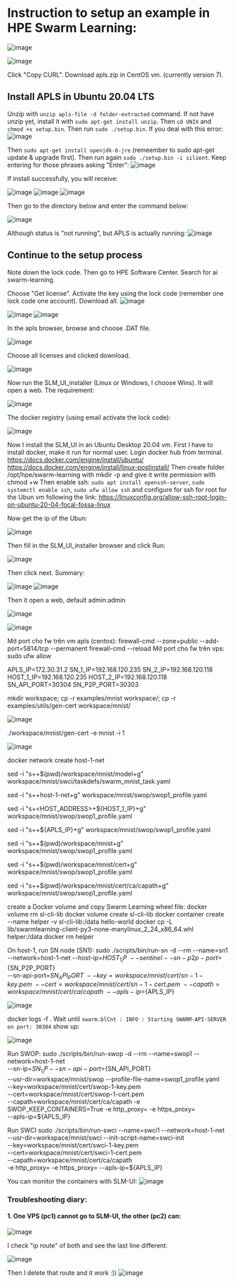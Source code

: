 # Instruction to setup an example in HPE Swarm Learning:

![image](https://github.com/PNg-HA/Swarm_Learning/assets/93396414/e8875386-aff7-4a75-9760-7e13cb3c38c8)


![image](https://github.com/PNg-HA/Swarm_Learning/assets/93396414/8f843d02-1e2f-4729-ae51-a32d60effce4)

Click "Copy CURL". Download apls.zip in CentOS vm. (currently version 7).

## Install APLS in Ubuntu 20.04 LTS
Unzip with `unzip apls-file -d folder-extracted` command. If not have unzip yet, install it with `sudo apt-get install unzip`. Then `cd UNIX` and `chmod +x setup.bin`. Then run `sudo ./setup.bin`.
If you deal with this error:
![image](https://github.com/PNg-HA/Swarm_Learning/assets/93396414/47d10410-2856-4655-8fb8-c756b36fa61b)

Then `sudo apt-get install openjdk-8-jre` (remeember to sudo apt-get update & upgrade first). Then run again `sudo ./setup.bin -i silient`. Keep entering for those phrases asking "Enter":
![image](https://github.com/PNg-HA/Swarm_Learning/assets/93396414/192d3da4-cbca-4054-936f-b0ba133a041d)


If install successfully, you will receive:

![image](https://github.com/PNg-HA/Swarm_Learning/assets/93396414/980c0527-3ccd-4619-b6b7-61d183ff44c8)
![image](https://github.com/PNg-HA/Swarm_Learning/assets/93396414/fb8788c6-933d-42ec-bdfd-1e1017c8cc9a)
![image](https://github.com/PNg-HA/Swarm_Learning/assets/93396414/d0dcc7e7-ab95-47f0-b771-f9cd3b0eea8d)


Then go to the directory below and enter the command below:

![image](https://github.com/PNg-HA/Swarm_Learning/assets/93396414/3bc5e484-1699-451b-9337-1c91dea0f685)

Although status is "not running", but APLS is actually running:
![image](https://github.com/PNg-HA/Swarm_Learning/assets/93396414/bbf11f4f-e790-4daf-b6af-4e8936106029)


## Continue to the setup process
Note down the lock code. Then go to HPE Software Center. Search for ai swarm-learning.

Choose "Get license". Activate the key using the lock code (remember one lock code one account). Download all.
![image](https://github.com/PNg-HA/Swarm_Learning/assets/93396414/e7b82243-b8a8-46b0-b8e5-dea5e9f27256)

![image](https://github.com/PNg-HA/Swarm_Learning/assets/93396414/ecf44d44-0391-4246-932e-8cb58014e5bd)
![image](https://github.com/PNg-HA/Swarm_Learning/assets/93396414/2d27b542-dba4-4264-ae0c-e03d969125ba)

In the apls browser, browse and choose .DAT file. 

![image](https://github.com/PNg-HA/Swarm_Learning/assets/93396414/de8b641f-ea1e-4bab-b86e-13c38bd0d095)



Choose all licenses and clicked download.

![image](https://github.com/PNg-HA/Swarm_Learning/assets/93396414/c01cfa89-03f0-4ed1-af76-9f8b1368da61)

Now run the SLM_UI_installer (Linux or Windows, I choose Wins). It will open a web. The requirement:

![image](https://github.com/PNg-HA/Swarm_Learning/assets/93396414/54b96736-2666-4741-a3bd-00f39c8a3557)

The docker registry (using email activate the lock code):

![image](https://github.com/PNg-HA/Swarm_Learning/assets/93396414/540fabee-45eb-4815-9eaa-2149601f5cd2)


Now I install the SLM_UI in an Ubuntu Desktop 20.04 vm. First I have to install docker, make it run for normal user. Login docker hub from terminal.
https://docs.docker.com/engine/install/ubuntu/
https://docs.docker.com/engine/install/linux-postinstall/
Then create folder /opt/hpe/swarm-learning with mkdir -p and give it write permission with chmod +w
Then enable ssh: `sudo apt install openssh-server`, `sudo systemctl enable ssh`, `sudo ufw allow ssh`
and configure for ssh for root for the Ubun vm following the link: https://linuxconfig.org/allow-ssh-root-login-on-ubuntu-20-04-focal-fossa-linux

Now get the ip of the Ubun: 

![image](https://github.com/PNg-HA/Swarm_Learning/assets/93396414/629c60f6-72cd-480a-aaf9-7a9433db6aeb)

Then fill in the SLM_UI_installer browser and click Run: 

![image](https://github.com/PNg-HA/Swarm_Learning/assets/93396414/3412a0cd-5dae-4ff4-bff4-5995e85a1665)

Then click next. Summary:

![image](https://github.com/PNg-HA/Swarm_Learning/assets/93396414/80b92914-bc85-4b4a-98e9-7898c9144f8b)
![image](https://github.com/PNg-HA/Swarm_Learning/assets/93396414/17bf3df3-34ea-4783-8852-de77aae743f5)

Then it open a web, default admin:admin 

![image](https://github.com/PNg-HA/Swarm_Learning/assets/93396414/880d41a0-b0fb-4367-bb55-c0783b2a419d)


![image](https://github.com/PNg-HA/Swarm_Learning/assets/93396414/2e0110c0-56ad-4c2c-8fca-d824d02eadcf)

Mở port cho fw trên vm apls (centos): 
	firewall-cmd --zone=public --add-port=5814/tcp --permanent
	firewall-cmd --reload
Mở port cho fw trên vps: sudo ufw allow <port>

APLS_IP=172.30.31.2
SN_1_IP=192.168.120.235
SN_2_IP=192.168.120.118
HOST_1_IP=192.168.120.235
HOST_2_IP=192.168.120.118
SN_API_PORT=30304
SN_P2P_PORT=30303

mkdir workspace; cp -r examples/mnist workspace/; cp -r examples/utils/gen-cert workspace/mnist/

![image](https://github.com/PNg-HA/Swarm_Learning/assets/93396414/c5c6cffd-cfc1-4ef9-882c-c74b25b34294)

./workspace/mnist/gen-cert -e mnist -i 1

![image](https://github.com/PNg-HA/Swarm_Learning/assets/93396414/5338c280-8800-428f-9787-895a817ffc31)


docker network create host-1-net

sed -i "s+<PROJECT-MODEL>+$(pwd)/workspace/mnist/model+g" workspace/mnist/swci/taskdefs/swarm_mnist_task.yaml

sed -i "s+<SWARM-NETWORK>+host-1-net+g" workspace/mnist/swop/swop1_profile.yaml


sed -i "s+<HOST_ADDRESS>+${HOST_1_IP}+g" workspace/mnist/swop/swop1_profile.yaml

sed -i "s+<LICENSE-SERVER-ADDRESS>+${APLS_IP}+g" workspace/mnist/swop/swop1_profile.yaml

sed -i "s+<PROJECT>+$(pwd)/workspace/mnist+g" workspace/mnist/swop/swop1_profile.yaml 

sed -i "s+<PROJECT-CERTS>+$(pwd)/workspace/mnist/cert+g" workspace/mnist/swop/swop1_profile.yaml

sed -i "s+<PROJECT-CACERTS>+$(pwd)/workspace/mnist/cert/ca/capath+g" workspace/mnist/swop/swop1_profile.yaml

create a Docker volume and copy Swarm Learning wheel file:
docker volume rm sl-cli-lib
docker volume create sl-cli-lib
docker container create --name helper -v sl-cli-lib:/data hello-world
docker cp -L lib/swarmlearning-client-py3-none-manylinux_2_24_x86_64.whl helper:/data
docker rm helper

 On host-1, run SN node (SN1):
sudo ./scripts/bin/run-sn -d --rm --name=sn1 \
--network=host-1-net --host-ip=${HOST_1_IP} \
--sentinel --sn-p2p-port=${SN_P2P_PORT} \
--sn-api-port=${SN_API_PORT} \
--key=workspace/mnist/cert/sn-1-key.pem \
--cert=workspace/mnist/cert/sn-1-cert.pem \
--capath=workspace/mnist/cert/ca/capath \
--apls-ip=${APLS_IP}

![image](https://github.com/PNg-HA/Swarm_Learning/assets/93396414/e5b5b800-8032-44a9-bd55-d0bd8708f19f)

docker logs -f <sn-container-id>. Wait until `swarm.blCnt : INFO : Starting SWARM-API-SERVER on port: 30304` show up:

![image](https://github.com/PNg-HA/Swarm_Learning/assets/93396414/4dcc1aa6-81a8-4c73-95b6-cecaad8751e8)


Run SWOP:
sudo ./scripts/bin/run-swop -d --rm --name=swop1 --network=host-1-net \
--sn-ip=${SN_1_IP} --sn-api-port=${SN_API_PORT} \
--usr-dir=workspace/mnist/swop --profile-file-name=swop1_profile.yaml \
--key=workspace/mnist/cert/swop-1-key.pem \
--cert=workspace/mnist/cert/swop-1-cert.pem \
--capath=workspace/mnist/cert/ca/capath -e SWOP_KEEP_CONTAINERS=True -e http_proxy= -e https_proxy= \
--apls-ip=${APLS_IP}

Run SWCI
sudo ./scripts/bin/run-swci --name=swci1 --network=host-1-net \
--usr-dir=workspace/mnist/swci --init-script-name=swci-init \
--key=workspace/mnist/cert/swci-1-key.pem \
--cert=workspace/mnist/cert/swci-1-cert.pem \
--capath=workspace/mnist/cert/ca/capath \
-e http_proxy= -e https_proxy= --apls-ip=${APLS_IP}

You can monitor the containers with SLM-UI:
![image](https://github.com/PNg-HA/Swarm_Learning/assets/93396414/a8b916ff-c484-4db6-8cf4-f4edaa66661b)


### Troubleshooting diary:

#### 1. One VPS (pc1) cannot go to SLM-UI, the other (pc2) can:
![image](https://github.com/PNg-HA/Swarm_Learning/assets/93396414/a4cc92b0-d8e3-497c-9aa4-4c263766ef0d)

I check "ip route" of both and see the last line different:

![image](https://github.com/PNg-HA/Swarm_Learning/assets/93396414/992f91f4-f2ae-4b9d-9800-48c8baa0d517)

Then I delete that route and it work :))
![image](https://github.com/PNg-HA/Swarm_Learning/assets/93396414/92789f1a-f902-4dbb-b12d-77c43a482e29)

